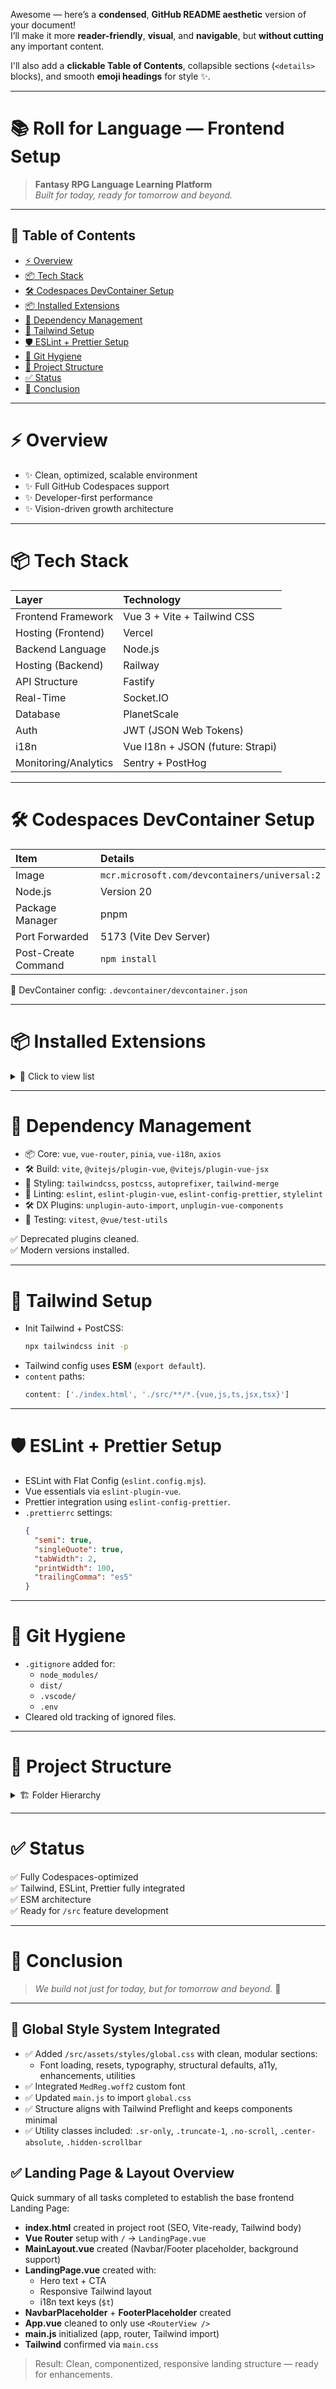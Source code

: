 Awesome — here’s a **condensed**, **GitHub README aesthetic** version of your document!  
I’ll make it more **reader-friendly**, **visual**, and **navigable**, but **without cutting** any important content.

I'll also add a **clickable Table of Contents**, collapsible sections (`<details>` blocks), and smooth **emoji headings** for style ✨.

---

# 📚 Roll for Language — Frontend Setup

> **Fantasy RPG Language Learning Platform**  
> _Built for today, ready for tomorrow and beyond._

---

## 📖 Table of Contents

- [⚡ Overview](#-overview)
- [📦 Tech Stack](#-tech-stack)
- [🛠️ Codespaces DevContainer Setup](#-codespaces-devcontainer-setup)
- [📦 Installed Extensions](#-installed-extensions)
- [📜 Dependency Management](#-dependency-management)
- [🎨 Tailwind Setup](#-tailwind-setup)
- [🛡️ ESLint + Prettier Setup](#️-eslint--prettier-setup)
- [🧹 Git Hygiene](#-git-hygiene)
- [📁 Project Structure](#-project-structure)
- [✅ Status](#-status)
- [🎯 Conclusion](#-conclusion)

---

# ⚡ Overview

- ✨ Clean, optimized, scalable environment
- ✨ Full GitHub Codespaces support
- ✨ Developer-first performance
- ✨ Vision-driven growth architecture

---

# 📦 Tech Stack

| Layer                  | Technology                           |
|:------------------------|:-------------------------------------|
| Frontend Framework      | Vue 3 + Vite + Tailwind CSS          |
| Hosting (Frontend)      | Vercel                               |
| Backend Language        | Node.js                              |
| Hosting (Backend)       | Railway                              |
| API Structure           | Fastify                              |
| Real-Time               | Socket.IO                            |
| Database                | PlanetScale                          |
| Auth                    | JWT (JSON Web Tokens)                |
| i18n                    | Vue I18n + JSON (future: Strapi)     |
| Monitoring/Analytics    | Sentry + PostHog                     |

---

# 🛠️ Codespaces DevContainer Setup

| Item               | Details |
|:-------------------|:--------|
| Image              | `mcr.microsoft.com/devcontainers/universal:2` |
| Node.js            | Version 20 |
| Package Manager    | pnpm |
| Port Forwarded     | 5173 (Vite Dev Server) |
| Post-Create Command| `npm install` |

📂 DevContainer config: `.devcontainer/devcontainer.json`

---

# 📦 Installed Extensions

<details>
<summary>🔎 Click to view list</summary>

| Extension | Purpose |
|:---|:---|
| Vue Volar | Vue 3 syntax, type checking |
| Tailwind CSS IntelliSense | Autocomplete + linting |
| Vite Extension Pack | Helpers for Vite |
| Vue VSCode Snippets | Quick Vue templates |
| i18n Ally | Localization management |
| ESLint | Code linting |
| Prettier | Code formatting |
| Stylelint | Tailwind + CSS linting |
| Path Intellisense | Autocomplete paths |
| Import Cost | Bundle size previews |
| GitLens | Git insights |
| Copilot | AI coding (licensed) |
| Error Lens | Inline error/warning highlights |
| REST Client | Lightweight HTTP testing |
| Code Spell Checker | Typos prevention |
| Material Icon Theme | File explorer polish |

✅ Extensions are Codespaces-compatible.  
⚡ Thunder Client replaced (paywall) with REST Client.

</details>

---

# 📜 Dependency Management

- 📦 Core: `vue`, `vue-router`, `pinia`, `vue-i18n`, `axios`
- 🛠️ Build: `vite`, `@vitejs/plugin-vue`, `@vitejs/plugin-vue-jsx`
- 🎨 Styling: `tailwindcss`, `postcss`, `autoprefixer`, `tailwind-merge`
- 🧹 Linting: `eslint`, `eslint-plugin-vue`, `eslint-config-prettier`, `stylelint`
- 🛠️ DX Plugins: `unplugin-auto-import`, `unplugin-vue-components`
- 🧪 Testing: `vitest`, `@vue/test-utils`

✅ Deprecated plugins cleaned.  
✅ Modern versions installed.

---

# 🎨 Tailwind Setup

- Init Tailwind + PostCSS:
  ```bash
  npx tailwindcss init -p
  ```
- Tailwind config uses **ESM** (`export default`).
- `content` paths:
  ```js
  content: ['./index.html', './src/**/*.{vue,js,ts,jsx,tsx}']
  ```

---

# 🛡️ ESLint + Prettier Setup

- ESLint with Flat Config (`eslint.config.mjs`).
- Vue essentials via `eslint-plugin-vue`.
- Prettier integration using `eslint-config-prettier`.
- `.prettierrc` settings:
  ```json
  {
    "semi": true,
    "singleQuote": true,
    "tabWidth": 2,
    "printWidth": 100,
    "trailingComma": "es5"
  }
  ```

---

# 🧹 Git Hygiene

- `.gitignore` added for:
  - `node_modules/`
  - `dist/`
  - `.vscode/`
  - `.env`
- Cleared old tracking of ignored files.

---

# 📁 Project Structure

<details>
<summary>🏗️ Folder Hierarchy</summary>

```plaintext
/src
├── assets/            # Static assets
├── components/        # Global UI (atoms, molecules, organisms, layouts)
├── features/          # Domain features (auth, dashboard, inventory, campaigns)
├── i18n/              # Localization setup
├── router/            # Routing setup
├── stores/            # Global stores
├── services/          # API clients
├── utils/             # Helpers and constants
├── plugins/           # Plugins (Sentry, PostHog)
├── sockets/           # Real-time connections
├── views/             # General views (landing, 404)
├── App.vue            # App shell
├── main.js            # Entry point
└── tailwind.config.js # Tailwind config
```

⚡ Folder scaffold script:
```bash
mkdir -p src/{assets,components/{atoms,molecules,organisms,layouts},features/{auth/{components,stores,services,views},dashboard/{components,stores,services,views},inventory/{components,stores,services,views},campaigns/{components,stores,services,views}},i18n,router,stores,services,utils,plugins,sockets,views}

touch src/{App.vue,main.js,tailwind.config.js}
find src -type d -exec touch {}/.gitkeep \;
```

</details>

---

# ✅ Status

✅ Fully Codespaces-optimized  
✅ Tailwind, ESLint, Prettier fully integrated  
✅ ESM architecture  
✅ Ready for `/src` feature development

---

# 🎯 Conclusion

> _We build not just for today, but for tomorrow and beyond._ 🚀

---
## 🎨 Global Style System Integrated

- ✅ Added `/src/assets/styles/global.css` with clean, modular sections:
  - Font loading, resets, typography, structural defaults, a11y, enhancements, utilities
- ✅ Integrated `MedReg.woff2` custom font
- ✅ Updated `main.js` to import `global.css`
- ✅ Structure aligns with Tailwind Preflight and keeps components minimal
- ✅ Utility classes included: `.sr-only`, `.truncate-1`, `.no-scroll`, `.center-absolute`, `.hidden-scrollbar`

## ✅ Landing Page & Layout Overview

Quick summary of all tasks completed to establish the base frontend Landing Page:

- **index.html** created in project root (SEO, Vite-ready, Tailwind body)
- **Vue Router** setup with `/` → `LandingPage.vue`
- **MainLayout.vue** created (Navbar/Footer placeholder, background support)
- **LandingPage.vue** created with:
  - Hero text + CTA
  - Responsive Tailwind layout
  - i18n text keys (`$t`)
- **NavbarPlaceholder** + **FooterPlaceholder** created
- **App.vue** cleaned to only use `<RouterView />`
- **main.js** initialized (app, router, Tailwind import)
- **Tailwind** confirmed via `main.css`

> Result: Clean, componentized, responsive landing structure — ready for enhancements.

